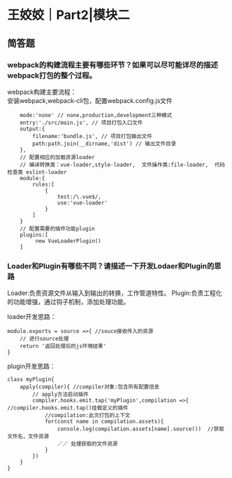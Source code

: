 # 王姣姣｜Part2|模块二

## 简答题

### webpack的构建流程主要有哪些环节？如果可以尽可能详尽的描述webpack打包的整个过程。
webpack构建主要流程：  
安装webpack,webpack-cli包，配置webpack.config.js文件
```
    mode:'none' // none,production,development三种模式
    entry:'./src/main.js', // 项目打包入口文件
    output:{     
        filename:'bundle.js', // 项目打包输出文件
        path:path.join(__dirname,'dist') // 输出文件目录
    },
    // 配置相应的加载资源loader
    // 编译转换类：vue-loader,style-loader,  文件操作类:file-loader,  代码检查类 eslint-loader
    module:{
        rules:[
            {
                test:/\.vue$/,
                use:'vue-loader'
            }
        ]
    }
    // 配置需要的插件功能plugin
    plugins:[
         new VueLoaderPlugin()
    ]
```

### Loader和Plugin有哪些不同？请描述一下开发Lodaer和Plugin的思路
Loader:负责资源文件从输入到输出的转换，工作管道特性。
Plugin:负责工程化的功能增强，通过钩子机制，添加处理功能。

loader开发思路：
```
module.exports = source =>{ //souce接收传入的资源
    // 进行source处理
    return '返回处理后的js环境结果'
}
```
plugin开发思路：
```
class myPlugin{
    apply(compiler){ //compiler对象:包含所有配置信息
        // apply方法启动插件
        compiler.hooks.emit.tap('myPlugin',compilation =>{ //compiler.hooks.emit.tap()挂载定义的插件
            //compilation:此次打包的上下文
            for(const name in compilation.assets){
                console.log(compilation.assets[name].source())  //获取文件名，文件资源
                ／／ 处理获取的文件资源
            }
        })
    }
}
```



